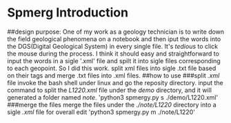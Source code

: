 # Spmerg Introduction
##design purpose:
One of my work as a geology technician is to write down the field geological phenomena on a notebook and then iput the words into the DGS(Digital Geological System) in every single file. It's *tedious* to click the mouse during the process. I think it should easy and straightforward to input the words in a sigle '.xml' file and spilt it into sigle files corresponding to each geopoint. So I did this work.
split xml files into sigle .txt file based on their tags and merge .txt files into .xml files. 
##how to use
###split *.xml* file
invoke the bash shell under linux and go the reposity directory.
input the command to split the *L1220.xml* file under the *demo* directory, and it will generated a folder named *note*.
'python3 spmergy.py s ./demo/L1220.xml'
###merge the files 
merge the files under the *./note/L1220* directory into a sigle *.xml* file for overall edit
'python3 spmergy.py m ./note/L1220'
